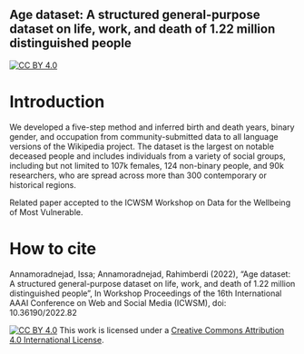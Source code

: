 ## Age dataset: A structured general-purpose dataset on life, work, and death of 1.22 million distinguished people

 [![CC BY 4.0][cc-by-shield]][cc-by]
 
 # Introduction
 
 We developed a five-step method and inferred birth and death years, binary gender, and occupation from community-submitted data to all language versions of the Wikipedia project. The dataset is the largest on notable deceased people and includes individuals from a variety of social groups, including but not limited to 107k females, 124 non-binary people, and 90k researchers, who are spread across more than 300 contemporary or historical regions.

Related paper accepted to the ICWSM Workshop on Data for the Wellbeing of Most Vulnerable.
 
 # How to cite
 
Annamoradnejad, Issa; Annamoradnejad, Rahimberdi (2022), “Age dataset: A structured general-purpose dataset on life, work, and death of 1.22 million distinguished people”, In Workshop Proceedings of the 16th International AAAI Conference on Web and Social Media (ICWSM), doi: 10.36190/2022.82
 
[![CC BY 4.0][cc-by-shield]][cc-by]
This work is licensed under a
[Creative Commons Attribution 4.0 International License][cc-by].

[cc-by]: http://creativecommons.org/licenses/by/4.0/
[cc-by-shield]: https://img.shields.io/badge/License-CC%20BY%204.0-lightgrey.svg
